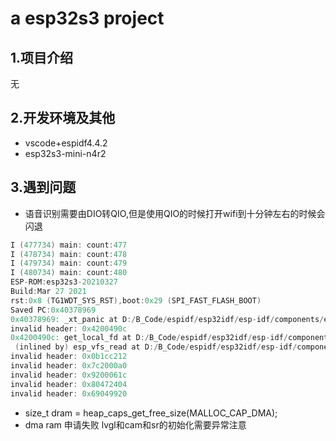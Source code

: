 <!--
 * @Author: letian
 * @Date: 2022-12-04 17:10
 * @LastEditors: letian
 * @LastEditTime: 2023-01-01 19:59
 * @FilePath: \ESP32_Project\README.md
 * @Description: 
 * Copyright (c) 2023 by letian 1656733975@qq.com, All Rights Reserved. 
-->
# a esp32s3 project

## 1.项目介绍

无

## 2.开发环境及其他

- vscode+espidf4.4.2
- esp32s3-mini-n4r2

## 3.遇到问题

- 语音识别需要由DIO转QIO,但是使用QIO的时候打开wifi到十分钟左右的时候会闪退

```c
I (477734) main: count:477
I (478734) main: count:478
I (479734) main: count:479
I (480734) main: count:480
ESP-ROM:esp32s3-20210327
Build:Mar 27 2021
rst:0x8 (TG1WDT_SYS_RST),boot:0x29 (SPI_FAST_FLASH_BOOT)
Saved PC:0x40378969
0x40378969: _xt_panic at D:/B_Code/espidf/esp32idf/esp-idf/components/esp_system/port/arch/xtensa/panic_handler_asm.S:30
invalid header: 0x4200490c
0x4200490c: get_local_fd at D:/B_Code/espidf/esp32idf/esp-idf/components/vfs/vfs.c:285
 (inlined by) esp_vfs_read at D:/B_Code/espidf/esp32idf/esp-idf/components/vfs/vfs.c:451
invalid header: 0x0b1cc212
invalid header: 0x7c2000a0
invalid header: 0x9200061c
invalid header: 0x80472404
invalid header: 0x69049920
```


-   size_t dram = heap_caps_get_free_size(MALLOC_CAP_DMA);
-   dma ram 申请失败 lvgl和cam和sr的初始化需要异常注意
```c

```